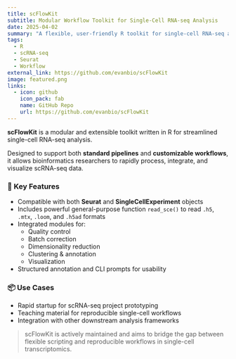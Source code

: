 ```yaml
---
title: scFlowKit
subtitle: Modular Workflow Toolkit for Single-Cell RNA-seq Analysis
date: 2025-04-02
summary: "A flexible, user-friendly R toolkit for single-cell RNA-seq analysis, compatible with Seurat and SingleCellExperiment."
tags:
  - R
  - scRNA-seq
  - Seurat
  - Workflow
external_link: https://github.com/evanbio/scFlowKit
image: featured.png
links:
  - icon: github
    icon_pack: fab
    name: GitHub Repo
    url: https://github.com/evanbio/scFlowKit
---
```



**scFlowKit** is a modular and extensible toolkit written in R for streamlined single-cell RNA-seq analysis.

Designed to support both **standard pipelines** and **customizable workflows**, it allows bioinformatics researchers to rapidly process, integrate, and visualize scRNA-seq data.

### 🔧 Key Features

- Compatible with both **Seurat** and **SingleCellExperiment** objects
- Includes powerful general-purpose function `read_sce()` to read `.h5`, `.mtx`, `.loom`, and `.h5ad` formats
- Integrated modules for:
  - Quality control
  - Batch correction
  - Dimensionality reduction
  - Clustering & annotation
  - Visualization
- Structured annotation and CLI prompts for usability

### 📦 Use Cases

- Rapid startup for scRNA-seq project prototyping
- Teaching material for reproducible single-cell workflows
- Integration with other downstream analysis frameworks

> scFlowKit is actively maintained and aims to bridge the gap between flexible scripting and reproducible workflows in single-cell transcriptomics.


<!--more-->
